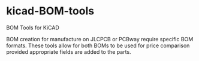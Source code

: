 # kicad-BOM-tools
BOM Tools for KiCAD

BOM creation for manufacture on JLCPCB or PCBway require specific BOM formats.
These tools allow for both BOMs to be used for price comparison provided appropriate fields are added to the parts.
